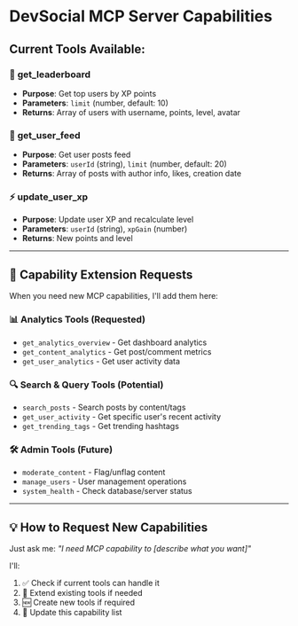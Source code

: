 # DevSocial MCP Server Capabilities

## Current Tools Available:

### 🎯 **get_leaderboard**
- **Purpose**: Get top users by XP points
- **Parameters**: `limit` (number, default: 10)
- **Returns**: Array of users with username, points, level, avatar

### 📱 **get_user_feed** 
- **Purpose**: Get user posts feed
- **Parameters**: `userId` (string), `limit` (number, default: 20)
- **Returns**: Array of posts with author info, likes, creation date

### ⚡ **update_user_xp**
- **Purpose**: Update user XP and recalculate level
- **Parameters**: `userId` (string), `xpGain` (number)
- **Returns**: New points and level

---

## 🚀 Capability Extension Requests

When you need new MCP capabilities, I'll add them here:

### 📊 **Analytics Tools** (Requested)
- `get_analytics_overview` - Get dashboard analytics
- `get_content_analytics` - Get post/comment metrics
- `get_user_analytics` - Get user activity data

### 🔍 **Search & Query Tools** (Potential)
- `search_posts` - Search posts by content/tags
- `get_user_activity` - Get specific user's recent activity
- `get_trending_tags` - Get trending hashtags

### 🛠️ **Admin Tools** (Future)
- `moderate_content` - Flag/unflag content
- `manage_users` - User management operations
- `system_health` - Check database/server status

---

## 💡 How to Request New Capabilities

Just ask me: *"I need MCP capability to [describe what you want]"*

I'll:
1. ✅ Check if current tools can handle it
2. 🔧 Extend existing tools if needed  
3. 🆕 Create new tools if required
4. 📝 Update this capability list